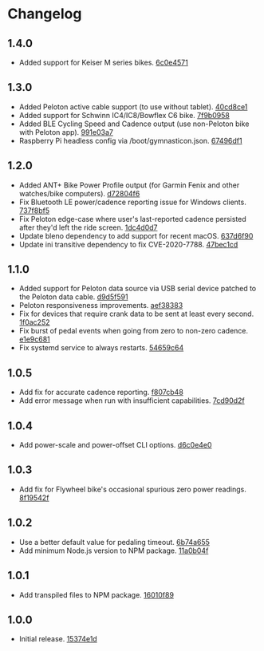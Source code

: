 # Changelog

## 1.4.0

- Added support for Keiser M series bikes. [6c0e4571](https://github.com/ptx2/gymnasticon/commit/6c0e45713ba98b9921f1b70550246d5eded3280e)

## 1.3.0

- Added Peloton active cable support (to use without tablet). [40cd8ce1](https://github.com/ptx2/gymnasticon/commit/40cd8ce1c25da335a286b4f24dfcb0b9c252952d)
- Added support for Schwinn IC4/IC8/Bowflex C6 bike. [7f9b0958](https://github.com/ptx2/gymnasticon/commit/7f9b095887010eed5a81dc1d954b4926148b0c58)
- Added BLE Cycling Speed and Cadence output (use non-Peloton bike with Peloton app). [991e03a7](https://github.com/ptx2/gymnasticon/commit/991e03a7c37ebe10e97f1aa50e9f6af62598ec3e)
- Raspberry Pi headless config via /boot/gymnasticon.json. [67496df1](https://github.com/ptx2/gymnasticon/commit/67496df1fb49da8d1e684da947c7e04d850e1b79)

## 1.2.0
- Added ANT+ Bike Power Profile output (for Garmin Fenix and other watches/bike computers). [d72804f6](https://github.com/ptx2/gymnasticon/commit/d72804f601bc7289219901468860a161183d5e2b)
- Fix Bluetooth LE power/cadence reporting issue for Windows clients. [737f8bf5](https://github.com/ptx2/gymnasticon/commit/737f8bf5744cdee7c138c205915b7b3d26115c80)
- Fix Peloton edge-case where user's last-reported cadence persisted after they'd left the ride screen. [1dc4d0d7](https://github.com/ptx2/gymnasticon/commit/1dc4d0d78ffb29f7904741d076529c7d7617f83f)
- Update bleno dependency to add support for recent macOS. [637d6f90](https://github.com/ptx2/gymnasticon/commit/637d6f90e10e5af23a677893a47836f7ced91ead)
- Update ini transitive dependency to fix CVE-2020-7788. [47bec1cd](https://github.com/ptx2/gymnasticon/commit/47bec1cd385925f236b407bd2e2eb2c946765a2a)

## 1.1.0
- Added support for Peloton data source via USB serial device patched to the Peloton data cable. [d9d5f591](https://github.com/ptx2/gymnasticon/commit/d9d5f591ac2367a663da7bd16f5906a1c4847b24)
- Peloton responsiveness improvements. [aef38383](https://github.com/ptx2/gymnasticon/commit/aef38383f074649ce9b2bde2cea24e2dd58f5eba)
- Fix for devices that require crank data to be sent at least every second. [1f0ac252](https://github.com/ptx2/gymnasticon/commit/1f0ac25223146f4f441ddae12f5d95f291e1d9b5)
- Fix burst of pedal events when going from zero to non-zero cadence. [e1e9c681](https://github.com/ptx2/gymnasticon/commit/e1e9c6817fe912878da042e0132079ae0ae9bde3)
- Fix systemd service to always restarts. [54659c64](https://github.com/ptx2/gymnasticon/commit/54659c6432307ad71d2994cc53e3f902010011b7)

## 1.0.5
- Add fix for accurate cadence reporting. [f807cb48](https://github.com/ptx2/gymnasticon/commit/f807cb48c85711e1bbc695762d9293dfaf8a5982)
- Add error message when run with insufficient capabilities. [7cd90d2f](https://github.com/ptx2/gymnasticon/commit/7cd90d2fcabcb354fb5ade7903fa8eb23a523bdb)

## 1.0.4
- Add power-scale and power-offset CLI options. [d6c0e4e0](https://github.com/ptx2/gymnasticon/commit/d6c0e4e067317e4903fafbe1a9016e02087e402f)

## 1.0.3
- Add fix for Flywheel bike's occasional spurious zero power readings. [8f19542f](https://github.com/ptx2/gymnasticon/commit/8f19542fefdc0a25bfdde8fe13392c6c547253cf)

## 1.0.2
- Use a better default value for pedaling timeout. [6b74a655](https://github.com/ptx2/gymnasticon/commit/6b74a6552daadfd7dde582bfe694926fcfb2f810)
- Add minimum Node.js version to NPM package. [11a0b04f](https://github.com/ptx2/gymnasticon/commit/11a0b04f22d71244db9223fc1820ef727587f03d)

## 1.0.1
- Add transpiled files to NPM package. [16010f89](https://github.com/ptx2/gymnasticon/commit/16010f8931335c66fe61b26d0519594a00b4fbb8)

## 1.0.0
- Initial release. [15374e1d](https://github.com/ptx2/gymnasticon/commit/15374e1d825076da835c052f17426b2b47ca50ef)
